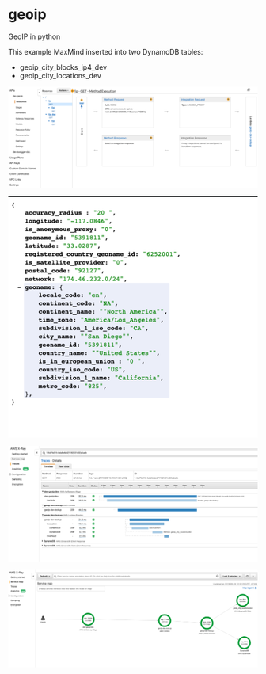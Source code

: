 # geoip
GeoIP in python

This example MaxMind inserted into two DynamoDB tables:
- geoip_city_blocks_ip4_dev
- geoip_city_locations_dev

![XRay Tracke](images/APIG.png)


![XRay Tracke](images/Response.png)


![XRay Tracke](images/XRayTrace.png)

![XRay Tracke](images/XRayMap.png)
